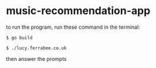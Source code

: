 # music-recommendation-app

to run the program, run these command in the terminal:

```$ go build```


```$ ./lucy.ferrabee.co.uk```

then answer the prompts
